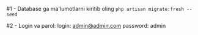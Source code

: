 #1 - Database ga ma'lumotlarni kiritib oling
````php artisan migrate:fresh --seed````

#2 - Login va parol:
login: admin@admin.com
password: admin
